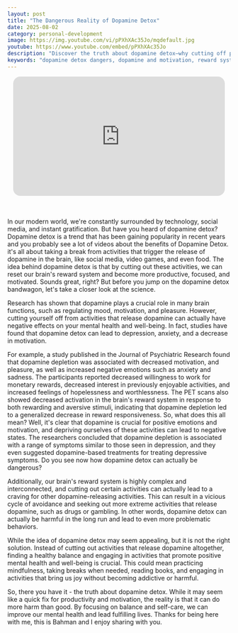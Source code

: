 ```yaml
---
layout: post
title: "The Dangerous Reality of Dopamine Detox"
date: 2025-08-02
category: personal-development
image: https://img.youtube.com/vi/pPXhXAc35Jo/mqdefault.jpg
youtube: https://www.youtube.com/embed/pPXhXAc35Jo
description: "Discover the truth about dopamine detox—why cutting off pleasure-triggering activities might backfire. Learn the science behind dopamine, motivation, and how to build healthier habits for lasting mental well-being."
keywords: "dopamine detox dangers, dopamine and motivation, reward system brain, dopamine depletion effects, mental health and dopamine, productivity myths, science behind dopamine detox"
---
```


<div style="display: flex; justify-content: center; margin-bottom: 20px;">
  <div style="aspect-ratio: 16 / 9; width: 95%; max-width: 700px; position: relative;">
    <iframe 
      src="https://www.youtube.com/embed/pPXhXAc35Jo"
      title="The Dangerous Reality of Dopamine Detox"
      allowfullscreen
      frameborder="0"
      style="position: absolute; inset: 0; width: 100%; height: 100%; border-radius: 16px;">
    </iframe>
  </div>
</div>

<div style="height: 15px;"></div>
<!-- ..................................................................... -->

In our modern world, we're constantly surrounded by technology, social media, and instant gratification. But have you heard of dopamine detox? Dopamine detox is a trend that has been gaining popularity in recent years and you probably see a lot of videos about the benefits of Dopamine Detox. it's all about taking a break from activities that trigger the release of dopamine in the brain, like social media, video games, and even food. The idea behind dopamine detox is that by cutting out these activities, we can reset our brain's reward system and become more productive, focused, and motivated. Sounds great, right? But before you jump on the dopamine detox bandwagon, let's take a closer look at the science.


Research has shown that dopamine plays a crucial role in many brain functions, such as regulating mood, motivation, and pleasure. However, cutting yourself off from activities that release dopamine can actually have negative effects on your mental health and well-being. In fact, studies have found that dopamine detox can lead to depression, anxiety, and a decrease in motivation. 


For example, a study published in the Journal of Psychiatric Research found that dopamine depletion was associated with decreased motivation, and pleasure, as well as increased negative emotions such as anxiety and sadness. The participants reported decreased willingness to work for monetary rewards, decreased interest in previously enjoyable activities, and increased feelings of hopelessness and worthlessness. The PET scans also showed decreased activation in the brain's reward system in response to both rewarding and aversive stimuli, indicating that dopamine depletion led to a generalized decrease in reward responsiveness. So, what does this all mean? Well, it's clear that dopamine is crucial for positive emotions and motivation, and depriving ourselves of these activities can lead to negative states. The researchers concluded that dopamine depletion is associated with a range of symptoms similar to those seen in depression, and they even suggested dopamine-based treatments for treating depressive symptoms. Do you see now how dopamine detox can actually be dangerous?

Additionally, our brain's reward system is highly complex and interconnected, and cutting out certain activities can actually lead to a craving for other dopamine-releasing activities. This can result in a vicious cycle of avoidance and seeking out more extreme activities that release dopamine, such as drugs or gambling. In other words, dopamine detox can actually be harmful in the long run and lead to even more problematic behaviors. 


While the idea of dopamine detox may seem appealing, but it is not the right solution. Instead of cutting out activities that release dopamine altogether, finding a healthy balance and engaging in activities that promote positive mental health and well-being is crucial. This could mean practicing mindfulness, taking breaks when needed, reading books, and engaging in activities that bring us joy without becoming addictive or harmful.

 So, there you have it - the truth about dopamine detox. While it may seem like a quick fix for productivity and motivation, the reality is that it can do more harm than good. By focusing on balance and self-care, we can improve our mental health and lead fulfilling lives. Thanks for being here with me, this is Bahman and I enjoy sharing with you.
